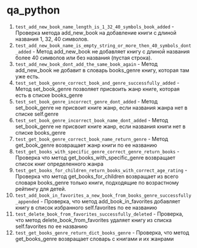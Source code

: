 # qa_python
1. `test_add_new_book_name_length_is_1_32_40_symbols_book_added` - Проверка метода add_new_book на добавление книги с длиной названия 1, 32, 40 символов.
2. `test_add_new_book_name_is_empty_string_or_more_then_40_symbols_dont_added` - Метод add_new_book не добавляет книгу с длиной названия более 40 символов или без названия (пустая строка).
3. `test_add_new_book_dont_add_the_same_book_again` - Метод add_new_book не добавит в словарь books_genre книгу, которая там уже есть.
4. `test_set_book_genre_correct_book_and_genre_successfully_added` - Метод set_book_genre позволяет присвоить жанр книге, которая есть в списке books_genre
5. `test_set_book_genre_incorrect_genre_dont_added` - Метод set_book_genre не присвоит книге жанр, если названия жанра нет в списке self.genre
6. `test_set_book_genre_incorrect_book_name_dont_added` - Метод set_book_genre не присвоит книге жанр, если названия книги нет в списке books_genre
7. `test_get_book_genre_correct_book_name_return_genre` - Метод get_book_genre возвращает жанр книги по ее названию
8. `test_get_books_with_specific_genre_correct_genre_return_books` - Проверка что метод get_books_with_specific_genre возвращает список книг определенного жанра
9. `test_get_books_for_children_return_books_with_correct_age_rating` - Проверка что метод get_books_for_children возвращает из всего словаря books_genre только книги, подходящие по возрастному рейтингу для детей.
10. `test_add_book_in_favorites_a_new_book_from_books_genre_successfully_appended` - Проверка, что метод add_book_in_favorites добавляет книгу в список избранного  self.favorites по ее названию
11. `test_delete_book_from_favorites_successfully_deleted` - Проверка, что метод delete_book_from_favorites удаляет книгу из списка self.favorites по ее названию
12. `test_get_books_genre_return_dict_books_genre` - Проверка, что метод get_books_genre возвращает словарь с книгами и их жанрами